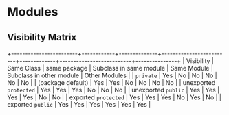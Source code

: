 # Modules


## Visibility Matrix

+------------------------+------------+--------------+-------------------------+-------------+--------------------------+---------------+
| Visibility             | Same Class | same package | Subclass in same module | Same Module | Subclass in other module | Other Modules |
| `private`              |   Yes      |    No        |            No           |         No  |            No            |      No       |
| (package default)      |   Yes      |    Yes       |            No           |         No  |            No            |      No       |
| unexported `protected` |   Yes      |    Yes       |            Yes          |         No  |            No            |      No       |
| unexported `public`    |   Yes      |    Yes       |            Yes          |        Yes  |            No            |      No       |
| exported `protected`   |   Yes      |    Yes       |            Yes          |         No  |            Yes           |      No       |
| exported `public`      |   Yes      |    Yes       |            Yes          |        Yes  |            Yes           |      Yes      |
